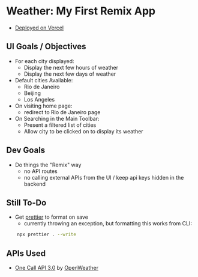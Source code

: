 # Weather: My First Remix App

- [Deployed on Vercel](https://remix-weather-sigma.vercel.app)

## UI Goals / Objectives

- For each city displayed:
    - Display the next few hours of weather
    - Display the next few days of weather
- Default cities Available:
    - Rio de Janeiro
    - Beijing
    - Los Angeles
- On visiting home page:
    - redirect to Rio de Janeiro page
- On Searching in the Main Toolbar:
    - Present a filtered list of cities
    - Allow city to be clicked on to display its weather

## Dev Goals

- Do things the "Remix" way
    - no API routes
    - no calling external APIs from the UI / keep api keys hidden in the backend

## Still To-Do

- Get [prettier](https://prettier.io) to format on save
    - currently throwing an exception, but formatting this works from CLI:
```bash
    npx prettier . --write
```

## APIs Used

- [One Call API 3.0](https://openweathermap.org/api/one-call-3) by [OpenWeather](https://openweathermap.org/api/one-call-3)
